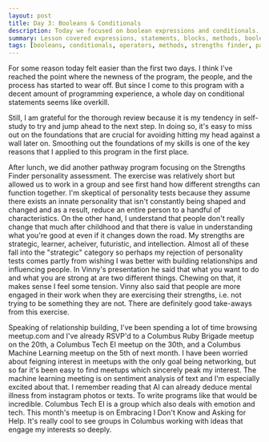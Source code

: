 ```yaml
---
layout: post
title: Day 3: Booleans & Conditionals
description: Today we focused on boolean expressions and conditionals. 
summary: Lesson covered expressions, statements, blocks, methods, boolean expressions, and conditionals. 
tags: [booleans, conditionals, operators, methods, strengths finder, pathway]
---
```


For some reason today felt easier than the first two days. I think I've reached the point where the newness of the program, the people, and the process has started to wear off. But since I come to this program with a decent amount of programming experience, a whole day on conditional statements seems like overkill. 

Still, I am grateful for the thorough review because it is my tendency in self-study to try and jump ahead to the next step. In doing so, it's easy to miss out on the foundations that are crucial for avoiding hitting my head against a wall later on. Smoothing out the foundations of my skills is one of the key reasons that I applied to this program in the first place. 

After lunch, we did another pathway program focusing on the Strengths Finder personality assessment. The exercise was relatively short but allowed us to work in a group and see first hand how different strengths can function together. I'm skeptical of personality tests because they assume there exists an innate personality that isn't constantly being shaped and changed and as a result, reduce an entire person to a handful of characteristics. On the other hand, I understand that people don't really change that much after childhood and that there is value in understanding what you're good at even if it changes down the road. My strengths are strategic, learner, acheiver, futuristic, and intellection. Almost all of these fall into the "strategic" category so perhaps my rejection of personality tests comes partly from wishing I was better with building relationships and influencing people. In Vinny's presentation he said that what you want to do and what you are strong at are two different things. Chewing on that, it makes sense I feel some tension. Vinny also said that people are more engaged in their work when they are exercising their strengths, i.e. not trying to be something they are not. There are definitely good take-aways from this exercise. 

Speaking of relationship building, I've been spending a lot of time browsing meetup.com and I've already RSVP'd to a Columbus Ruby Brigade meetup on the 20th, a Columbus Tech EI meetup on the 30th, and a Columbus Machine Learning meetup on the 5th of next month. I have been worried about feigning interest in meetups with the only goal being networking, but so far it's been easy to find meetups which sincerely peak my interest. The machine learning meeting is on sentiment analysis of text and I'm especially excited about that. I remember reading that AI can already deduce mental illness from instagram photos or texts. To write programs like that would be incredible. Columbus Tech EI is a group which also deals with emotion and tech. This month's meetup is on Embracing I Don't Know and Asking for Help. It's really cool to see groups in Columbus working with ideas that engage my interests so deeply. 